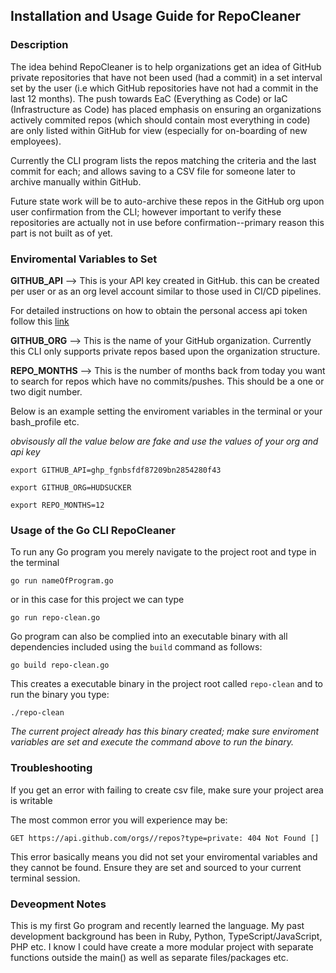 ## Installation and Usage Guide for RepoCleaner

### Description

The idea behind RepoCleaner is to help organizations get an idea of GitHub private repositories that have not been used (had a commit) in a set interval set by the user (i.e which GitHub repositories have not had a commit in the last 12 months). The push towards EaC (Everything as Code) or IaC (Infrastructure as Code) has placed emphasis on ensuring an organizations actively commited repos (which should contain most everything in code) are only listed within GitHub for view (especially for on-boarding of new employees). 

Currently the CLI program lists the repos matching the criteria and the last commit for each; and allows saving to a CSV file for someone later to archive manually within GitHub. 

Future state work will be to auto-archive these repos in the GitHub org upon user confirmation from the CLI; however important to verify these repositories are actually not in use before confirmation--primary reason this part is not built as of yet. 

### Enviromental Variables to Set

**GITHUB_API** --> This is your API key created in GitHub. this can be created per user or as an org level account similar to those used in CI/CD pipelines. 

For detailed instructions on how to obtain the personal access api token follow this [link](https://docs.github.com/en/authentication/keeping-your-account-and-data-secure/creating-a-personal-access-token)

**GITHUB_ORG** --> This is the name of your GitHub organization. Currently this CLI only supports private repos based upon the organization structure. 

**REPO_MONTHS** --> This is the number of months back from today you want to search for repos which have no commits/pushes. This should be a one or two digit number. 

Below is an example setting the enviroment variables in the terminal or your bash_profile etc. 

*obvisously all the value below are fake and use the values of your org and api key*

```shell
export GITHUB_API=ghp_fgnbsfdf87209bn2854280f43

export GITHUB_ORG=HUDSUCKER

export REPO_MONTHS=12
```

### Usage of the Go CLI RepoCleaner

To run any Go program you merely navigate to the project root and type in the terminal

```
go run nameOfProgram.go
```

or in this case for this project we can type

```
go run repo-clean.go
```

Go program can also be complied into an executable binary with all dependencies included using the `build` command as follows:

```
go build repo-clean.go
```

This creates a executable binary in the project root called `repo-clean` and to run the binary you type:

```
./repo-clean
```

*The current project already has this binary created; make sure enviroment variables are set and execute the command above to run the binary.* 

### Troubleshooting

If you get an error with failing to create csv file, make sure your project area is writable

The most common error you will experience may be: 

```
GET https://api.github.com/orgs//repos?type=private: 404 Not Found []
```

This error basically means you did not set your enviromental variables and they cannot be found. Ensure they are set and sourced to your current terminal session. 



### Deveopment Notes

This is my first Go program and recently learned the language. My past development background has been in Ruby, Python, TypeScript/JavaScript, PHP etc. I know I could have create a more modular project with separate functions outside the main() as well as separate files/packages etc. 

